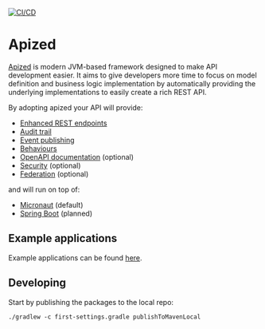 [![CI/CD](https://github.com/apized/apized/actions/workflows/cicd.yml/badge.svg)](https://github.com/apized/apized/actions/workflows/cicd.yml)

# Apized

[Apized](https://apized.org) is modern JVM-based framework designed to make API development easier. It aims to give
developers more time to focus on model definition and business logic implementation by automatically providing the
underlying implementations to easily create a rich REST API.

By adopting apized your API will provide:

- [Enhanced REST endpoints](https://github.com/apized/apized/wiki/Feature:-Enhanced-REST-endpoints)
- [Audit trail](https://github.com/apized/apized/wiki/Feature:-Audit-trail)
- [Event publishing](https://github.com/apized/apized/wiki/Feature:-Event-publishing)
- [Behaviours](https://github.com/apized/apized/wiki/Feature:-Behaviours)
- [OpenAPI documentation](https://github.com/apized/apized/wiki/Feature:-OpenAPI-documentation) (optional)
- [Security](https://github.com/apized/apized/wiki/Feature:-Security) (optional)
- [Federation](https://github.com/apized/apized/wiki/Feature:-Federation) (optional)

and will run on top of:

- [Micronaut](https://github.comhttps://github.com/apized/apized/wiki/Engine:-Micronaut) (default)
- [Spring Boot](https://github.comhttps://github.com/apized/apized/wiki/Engine:-Spring-Boot) (planned)

<!-- For more information on using Apized see the documentation at [apized.org](https://apized.org). -->

## Example applications

Example applications can be found [here](https://github.com/apized/samples).

## Developing

Start by publishing the packages to the local repo:

```
./gradlew -c first-settings.gradle publishToMavenLocal
```
